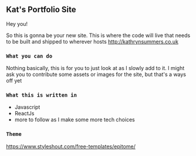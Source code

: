 ## Kat's Portfolio Site

Hey you!

So this is gonna be your new site. This is where the code will live that needs to be built and shipped to 
wherever hosts http://kathrynsummers.co.uk

### `What you can do`

Nothing basically, this is for you to just look at as I slowly add to it. I might ask you to contribute
some assets or images for the site, but that's a ways off yet

### `What this is written in`

- Javascript
- ReactJs
- more to follow as I make some more tech choices

### `Theme`

https://www.styleshout.com/free-templates/epitome/


